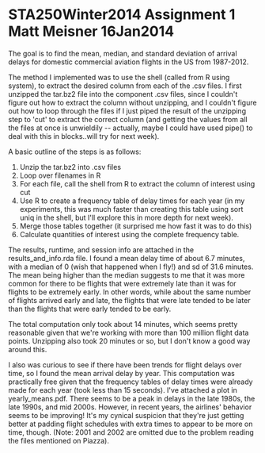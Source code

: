 STA250Winter2014 Assignment 1
Matt Meisner
16Jan2014
==========================
The goal is to find the mean, median, and standard deviation of arrival delays for domestic commercial aviation flights in the US from 1987-2012.  

The method I implemented was to use the shell (called from R using system), to extract the desired column from each of the .csv files.  I first unzipped the tar.bz2 file into the component .csv files, since I couldn't figure out how to extract the column without unzipping, and I couldn't figure out how to loop through the files if I just piped the result of the unzipping step to 'cut' to extract the correct column (and getting the values from all the files at once is unwieldily -- actually, maybe I could have used pipe() to deal with this in blocks..will try for next week).

A basic outline of the steps is as follows: 
1. Unzip the tar.bz2 into .csv files
2. Loop over filenames in R
3. For each file, call the shell from R to extract the column of interest using cut
4. Use R to create a frequency table of delay times for each year (in my experiments, this was much faster than creating this table using sort uniq in the shell, but I'll explore this in more depth for next week).
5. Merge those tables together (it surprised me how fast it was to do this)
6. Calculate quantities of interest using the complete frequency table.

The results, runtime, and session info are attached in the results_and_info.rda file.  I found a mean delay time of about 6.7 minutes, with a median of 0 (wish that happened when I fly!) and sd of 31.6 minutes.  The mean being higher than the median suggests to me that it was more common for there to be flights that were extremely late than it was for flights to be extremely early.  In other words, while about the same number of flights arrived early and late, the flights that were late tended to be later than the flights that were early tended to be early.  

The total computation only took about 14 minutes, which seems pretty reasonable given that we're working with more than 100 million flight data points.  Unzipping also took 20 minutes or so, but I don't know a good way around this.  

I also was curious to see if there have been trends for flight delays over time, so I found the mean arrival delay by year.  This computation was practically free given that the frequency tables of delay times were already made for each year (took less than 15 seconds).  I've attached a plot in yearly_means.pdf.  There seems to be a peak in delays in the late 1980s, the late 1990s, and mid 2000s.  However, in recent years, the airlines' behavior seems to be improving!  It's my cynical suspicion that they're just getting better at padding flight schedules with extra times to appear to be more on time, though.  (Note: 2001 and 2002 are omitted due to the problem reading the files mentioned on Piazza).